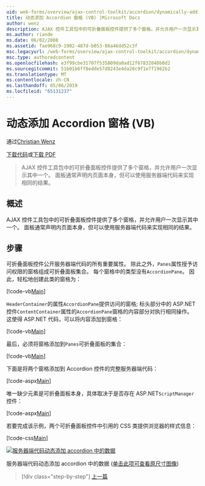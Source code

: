 ```yaml
---
uid: web-forms/overview/ajax-control-toolkit/accordion/dynamically-adding-an-accordion-pane-vb
title: 动态添加 Accordion 窗格 (VB) |Microsoft Docs
author: wenz
description: AJAX 控件工具包中的可折叠面板控件提供了多个窗格，并允许用户一次显示其中一个。 面板通常声明 w...
ms.author: riande
ms.date: 06/02/2008
ms.assetid: fae968c9-1902-487d-b053-86a46dd52c3f
msc.legacyurl: /web-forms/overview/ajax-control-toolkit/accordion/dynamically-adding-an-accordion-pane-vb
msc.type: authoredcontent
ms.openlocfilehash: e3f99cbe31707f535809da0ad12f67832040b0d2
ms.sourcegitcommit: 51b01b6ff8edde57d8243e4da28c9f1e7f1962b2
ms.translationtype: MT
ms.contentlocale: zh-CN
ms.lasthandoff: 05/06/2019
ms.locfileid: "65131237"
---
```

# <a name="dynamically-adding-an-accordion-pane-vb"></a>动态添加 Accordion 窗格 (VB)

通过[Christian Wenz](https://github.com/wenz)

[下载代码](http://download.microsoft.com/download/5/6/d/56d50cef-2011-4c8f-9891-7edc6dc57df9/Accordion2.vb.zip)或[下载 PDF](http://download.microsoft.com/download/6/7/1/6718d452-ff89-4d3f-a90e-c74ec2d636a3/accordion2VB.pdf)

> AJAX 控件工具包中的可折叠面板控件提供了多个窗格，并允许用户一次显示其中一个。 面板通常声明内页面本身，但可以使用服务器端代码来实现相同的结果。

## <a name="overview"></a>概述

AJAX 控件工具包中的可折叠面板控件提供了多个窗格，并允许用户一次显示其中一个。 面板通常声明内页面本身，但可以使用服务器端代码来实现相同的结果。

## <a name="steps"></a>步骤

可折叠面板控件公开服务器端代码的所有重要属性。 除此之外，`Panes`属性授予访问权限的窗格组成可折叠面板集合。 每个窗格中的类型没有`AccordionPane`。 因此，轻松地创建此类的窗格为：

[!code-vb[Main](dynamically-adding-an-accordion-pane-vb/samples/sample1.vb)]

`HeaderContainer`的属性`AccordionPane`提供访问的窗格; 标头部分中的 ASP.NET 控件`ContentContainer`属性的`AccordionPane`窗格的内容部分对执行相同操作。 这使得 ASP.NET 代码，可以将内容添加到窗格：

[!code-vb[Main](dynamically-adding-an-accordion-pane-vb/samples/sample2.vb)]

最后，必须将窗格添加到`Panes`可折叠面板的集合：

[!code-vb[Main](dynamically-adding-an-accordion-pane-vb/samples/sample3.vb)]

下面是将两个窗格添加到 Accordion 控件的完整服务器端代码：

[!code-aspx[Main](dynamically-adding-an-accordion-pane-vb/samples/sample4.aspx)]

唯一缺少元素是可折叠面板本身，具体取决于是否存在 ASP.NET`ScriptManager`控件：

[!code-aspx[Main](dynamically-adding-an-accordion-pane-vb/samples/sample5.aspx)]

若要完成该示例，两个可折叠面板控件中引用的 CSS 类提供浏览器的样式信息：

[!code-css[Main](dynamically-adding-an-accordion-pane-vb/samples/sample6.css)]

[![服务器端代码动态添加 accordion 中的数据](dynamically-adding-an-accordion-pane-vb/_static/image2.png)](dynamically-adding-an-accordion-pane-vb/_static/image1.png)

服务器端代码动态添加 accordion 中的数据 ([单击此项可查看原尺寸图像](dynamically-adding-an-accordion-pane-vb/_static/image3.png))

> [!div class="step-by-step"]
> [上一篇](databinding-to-an-accordion-vb.md)
